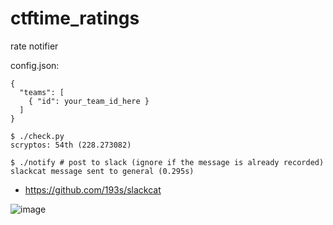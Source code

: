 # ctftime_ratings
rate notifier

config.json:
```
{
  "teams": [
    { "id": your_team_id_here }
  ]
}
```

```
$ ./check.py
scryptos: 54th (228.273082)
```

```
$ ./notify # post to slack (ignore if the message is already recorded)
slackcat message sent to general (0.295s)
```
- https://github.com/193s/slackcat

![image](https://cloud.githubusercontent.com/assets/6814758/12223130/4ae0470e-b812-11e5-97a7-d85c2be457b4.png)

